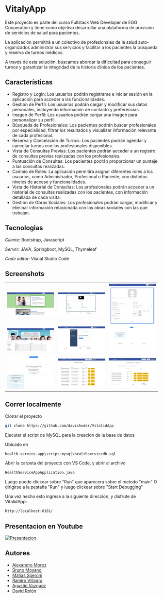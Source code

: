 
# VitalyApp
Este proyecto es parte del curso Fullstack Web Developer de EGG Cooperation y tiene como objetivo desarrollar una plataforma de provisión de servicios de salud para pacientes.

La aplicación permitirá a un colectivo de profesionales de la salud auto-organizados administrar sus servicios y facilitar a los pacientes la búsqueda y reserva de turnos médicos.

A través de esta solución, buscamos abordar la dificultad para conseguir turnos y garantizar la integridad de la historia clínica de los pacientes.

## Características

- Registro y Login: Los usuarios podrán registrarse e iniciar sesión en la aplicación para acceder a las funcionalidades.
- Gestión de Perfil: Los usuarios podrán cargar y modificar sus datos personales, incluyendo información de contacto y preferencias.
- Imagen de Perfil: Los usuarios podrán cargar una imagen para personalizar su perfil.
- Búsqueda de Profesionales: Los pacientes podrán buscar profesionales por especialidad, filtrar los resultados y visualizar información relevante de cada profesional.
- Reserva y Cancelación de Turnos: Los pacientes podrán agendar y cancelar turnos con los profesionales disponibles.
- Vista de Consultas Previas: Los pacientes podrán acceder a un registro de consultas previas realizadas con los profesionales.
- Puntuación de Consultas: Los pacientes podrán proporcionar un puntaje a las consultas realizadas.
- Cambio de Roles: La aplicación permitirá asignar diferentes roles a los usuarios, como Administrador, Profesional o Paciente, con distintos niveles de acceso y funcionalidades.
- Vista de Historial de Consultas: Los profesionales podrán acceder a un historial de consultas realizadas con los pacientes, con información detallada de cada visita.
- Gestión de Obras Sociales: Los profesionales podrán cargar, modificar y eliminar información relacionada con las obras sociales con las que trabajan.

## Tecnologias

*Cliente:* Bootstrap, Javascript

*Server:* JAVA, Springboot, MySQL, Thymeleaf

*Code editor:* Visual Studio Code

## Screenshots

|     |     |     |
| --- | --- | --- |
| ![Index](README/index.png) | ![Perfil Paciente](README/perfil.png) | ![Perfil Profesional](README/perfil2.png) |
| ![Profesionales](README/profesionales.png) | ![Reservar Turno](README/reserva_turno.png) | ![Turnos](README/turnos.png) |
| ![Historial](README/historial.png) | ![Usuarios](README/usuarios.png) | ![Obras Sociales](README/obras_sociales.png) |



## Correr localmente

Clonar el proyecto

```bash
git clone https://github.com/davichuder/VitalidApp
```

Ejecutar el script de MySQL para la creacion de la base de datos

Ubicado en 
```bash
health-service-app\script-mysql\healthservicedb.sql
```

Abrir la carpeta del proyecto con VS Code, y abrir al archivo
```bash
HealthServiceAppApplication.java
```
Luego puede clickear sobre "Run" que aparecera sobre el metodo "main"
O dirigirse a la pestaña "Run" y luego clickear sobre "Start Debugging"

Una vez hecho esto ingrese a la siguiente direccion, y disfrute de VitalidApp:
```bash
http://localhost:8181/
```
## Presentacion en Youtube

[![Presentacion](https://img.youtube.com/vi/q-ep-VNLlgA/0.jpg)](https://youtu.be/q-ep-VNLlgA)

## Autores

- [Alexandro Moroz](https://github.com/AlexandroMoroz)
- [Bruno Moyano](https://github.com/BEMP1)
- [Matias Speroni](https://github.com/MattVmx)
- [Ramiro Villagra](https://github.com/RamiroVillagra)
- [Agustin Vazquez](https://github.com/avazquez99)
- [David Rolón](https://github.com/davichuder)
